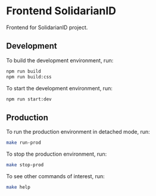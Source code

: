 # Frontend SolidarianID

Frontend for SolidarianID project.

## Development

To build the development environment, run:

```sh
npm run build
npm run build:css
```

To start the development environment, run:

```sh
npm run start:dev
```

## Production

To run the production environment in detached mode, run:

```sh
make run-prod
```

To stop the production environment, run:

```sh
make stop-prod
```

To see other commands of interest, run:

```sh
make help
```
